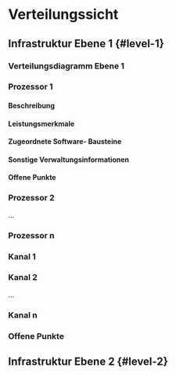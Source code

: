 # Verteilungssicht

## Infrastruktur Ebene 1 {#level-1}

### Verteilungsdiagramm Ebene 1

### Prozessor 1
#### Beschreibung

#### Leistungsmerkmale

#### Zugeordnete Software- Bausteine

#### Sonstige Verwaltungsinformationen

#### Offene Punkte


### Prozessor 2

...

### Prozessor n

### Kanal 1

### Kanal 2

...

### Kanal n

### Offene Punkte

## Infrastruktur Ebene 2 {#level-2}